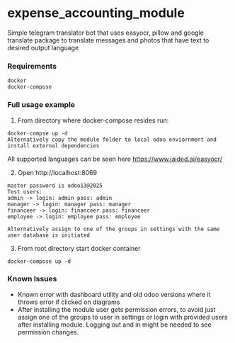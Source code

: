 # expense_accounting_module
Simple telegram translator bot that uses easyocr, pillow and google translate package to translate messages and photos that have text to desired output language
### Requirements
```
docker
docker-compose
```

### Full usage example

1. From directory where docker-compose resides run:
```
docker-compse up -d
Alternatively copy the module folder to local odoo enviornment and install external dependencies

```
All supported languages can be seen here https://www.jaided.ai/easyocr/

2. Open http://localhost:8069
```
master password is odoo13@2025
Test users:
admin -> login: admin pass: admin
manager -> login: manager pass: manager
financeer -> login: financeer pass: financeer
employee -> login: employee pass: employee

Alternatively assign to one of the groups in settings with the same user database is initiated

```

3. From root directory start docker container
```
docker-compose up -d
```


### Known Issues

* Known error with dashboard utility and old odoo versions where it throws error if clicked on diagrams
* After installing the module user gets permission errors, to avoid just assign one of the groups to user in settings or login with provided users after installing module. Logging out and in might be needed to see permission changes.